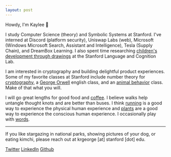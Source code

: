 ```yaml
---
layout: post
---
```


Howdy, I'm Kaylee 🤠

I study Computer Science (theory) and Symbolic Systems at Stanford. I've interned at Discord (platform security), Uniswap Labs (web), Microsoft (Windows Microsoft Search, Assistant and Intelligence), Tesla (Supply Chain), and DreamBox Learning. I also spent time researching [children's development through drawings](https://twitter.com/hollyahuey/status/1552118837960638464) at the Stanford Language and Cognition Lab. 

I am interested in cryptography and building delightful product experiences. Some of my favorite classes at Stanford include number theory for [cryptography](https://kayleegeorge.github.io/math110_WIM.pdf), a [George Orwell](https://www.orwellfoundation.com/the-orwell-foundation/orwell/essays-and-other-works/politics-and-the-english-language/) english class, and an [animal behavior](https://www.scientificamerican.com/article/the-mind-of-an-octopus/) class. Make of that what you will. 

I will go great lengths for good food and [coffee](https://www.thecoffeemovement.com/). I believe walks help untangle thought knots and are better than buses. I think [running](https://en.wikipedia.org/wiki/What_I_Talk_About_When_I_Talk_About_Running) is a good way to experience the physical human experience and [plants](https://en.wikipedia.org/wiki/How_to_Change_Your_Mind) are a good way to experience the conscious human experience. I occasionally play with [words](kleerants.substack.com). 

***

If you like stargazing in national parks, showing pictures of your dog, or eating kimchi, please reach out at krgeorge [at] stanford [dot] edu. 

[Twitter](https://twitter.com/kayrgeorge) 
[LinkedIn](https://www.linkedin.com/in/kayleegeorge8/)
[Github](https://github.com/kayleegeorge)
